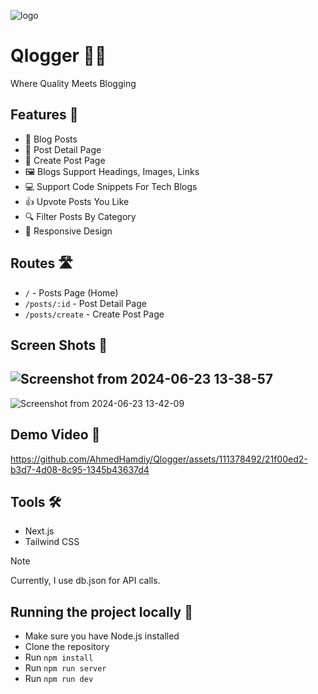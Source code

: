 ![logo](https://github.com/AhmedHamdiy/Qlogger/assets/111378492/c3fd92d1-c77c-4bb0-bce0-f412a47dbb7e)

# Qlogger 📝✨
Where Quality Meets Blogging


## Features 🌟

- 📰 Blog Posts
- 📄 Post Detail Page
- 📝 Create Post Page
- 🖼️ Blogs Support Headings, Images, Links
- 💻 Support Code Snippets For Tech Blogs 
- 👍 Upvote Posts You Like
- 🔍 Filter Posts By Category
- 📱 Responsive Design

## Routes 🛣️
- `/` - Posts Page (Home)
- `/posts/:id` - Post Detail Page
- `/posts/create` - Create Post Page

## Screen Shots 📸
![Screenshot from 2024-06-23 13-38-57](https://github.com/AhmedHamdiy/Qlogger/assets/111378492/7edf79dc-07dc-48f4-80a9-ebf49d994135)
---
![Screenshot from 2024-06-23 13-42-09](https://github.com/AhmedHamdiy/Qlogger/assets/111378492/76fe2d0f-2f3f-4097-8aa6-9045da1f661d)

## Demo Video 🎥
https://github.com/AhmedHamdiy/Qlogger/assets/111378492/21f00ed2-b3d7-4d08-8c95-1345b43637d4

## Tools 🛠️
- Next.js
- Tailwind CSS

> [!NOTE] 
> Currently, I use db.json for API calls.

## Running the project locally 🚀

- Make sure you have Node.js installed
- Clone the repository
- Run `npm install`
- Run `npm run server`
- Run `npm run dev`
